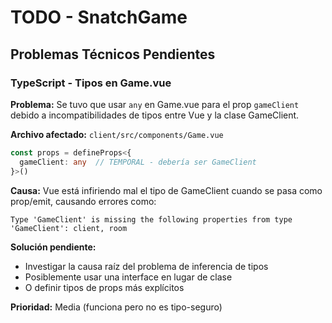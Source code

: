 # TODO - SnatchGame

## Problemas Técnicos Pendientes

### TypeScript - Tipos en Game.vue
**Problema:** Se tuvo que usar `any` en Game.vue para el prop `gameClient` debido a incompatibilidades de tipos entre Vue y la clase GameClient.

**Archivo afectado:** `client/src/components/Game.vue`
```typescript
const props = defineProps<{
  gameClient: any  // TEMPORAL - debería ser GameClient
}>()
```

**Causa:** Vue está infiriendo mal el tipo de GameClient cuando se pasa como prop/emit, causando errores como:
```
Type 'GameClient' is missing the following properties from type 'GameClient': client, room
```

**Solución pendiente:** 
- Investigar la causa raíz del problema de inferencia de tipos
- Posiblemente usar una interface en lugar de clase
- O definir tipos de props más explícitos

**Prioridad:** Media (funciona pero no es tipo-seguro)

